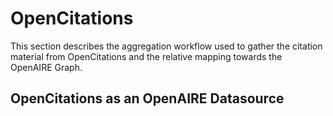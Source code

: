 # OpenCitations
This section describes the aggregation workflow used to gather the citation material from OpenCitations and the relative mapping towards the OpenAIRE Graph.

## OpenCitations as an OpenAIRE Datasource
